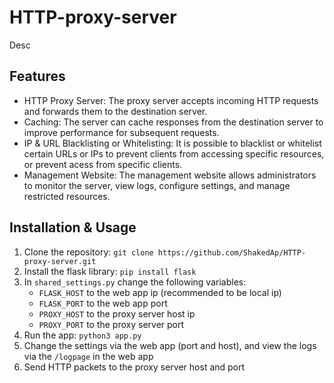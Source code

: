 # HTTP-proxy-server

Desc


## Features

- HTTP Proxy Server: The proxy server accepts incoming HTTP requests and forwards them to the destination server.
- Caching: The server can cache responses from the destination server to improve performance for subsequent requests.
- IP & URL Blacklisting or Whitelisting: It is possible to blacklist or whitelist certain URLs or IPs to prevent clients from accessing specific resources, or prevent acess from specific clients.
- Management Website: The management website allows administrators to monitor the server, view logs, configure settings, and manage restricted resources.

## Installation & Usage

1. Clone the repository: ``` git clone https://github.com/ShakedAp/HTTP-proxy-server.git ```
2. Install the flask library: ```pip install flask```
3. In `shared_settings.py` change the following variables:
    * `FLASK_HOST` to the web app ip (recommended to be local ip)
    * `FLASK_PORT` to the web app port
    * `PROXY_HOST` to the proxy server host ip
    * `PROXY_PORT` to the proxy server port
4. Run the app: ```python3 app.py``` 
5. Change the settings via the web app (port and host), and view the logs via the `/logpage` in the web app
6. Send HTTP packets to the proxy server host and port
